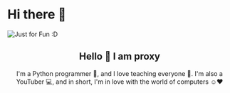 # Hi there 👋

<img src="https://user-images.githubusercontent.com/112483091/187425702-72de783a-c79b-4c42-949b-46f78778d95a.svg" alt="Just for Fun :D">

<h2 align="center">Hello 👋 I am proxy</h2>
<p align="center">I'm a Python programmer 🐍, and I love teaching everyone 🎯. I'm also a YouTuber 💻, and in short, I'm in love with the world of computers ☺️❤️</p>
